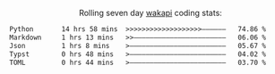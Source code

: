<p align="center">Rolling seven day <a href="https://wakapi.dev/"/>wakapi</a> coding stats:</p>
<!--START_SECTION:waka-->

```txt
Python       14 hrs 58 mins  >>>>>>>>>>>>>>>>>>>——————   74.86 %
Markdown     1 hrs 13 mins   >>———————————————————————   06.06 %
Json         1 hrs 8 mins    >————————————————————————   05.67 %
Typst        0 hrs 48 mins   >————————————————————————   04.02 %
TOML         0 hrs 44 mins   >————————————————————————   03.70 %
```

<!--END_SECTION:waka-->
